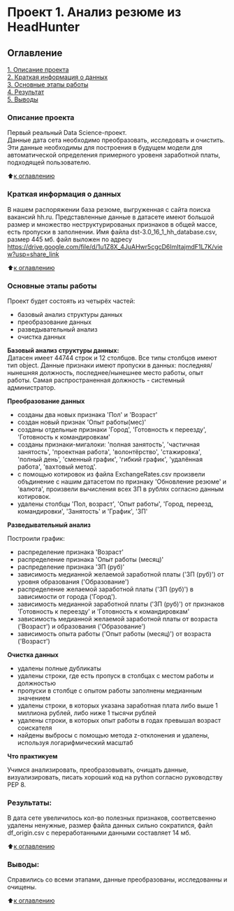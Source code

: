 # Проект 1. Анализ резюме из HeadHunter


## Оглавление  
[1. Описание проекта](README.md#Описание-проекта)  
[2. Краткая информация о данных](README.md#Краткая-информация-о-данных)  
[3. Основные этапы работы](README.md#Основные-этапы-работ)  
[4. Результат](README.md#Результат)    
[5. Выводы](README.md#Выводы) 


### Описание проекта

Первый реальный Data Science-проект.    
Данные дата сета необходимо преобразовать, исследовать и очистить. Эти данные необходимы для построения в будущем модели для автоматической определения примерного уровеня заработной платы, подходящей пользователю.

:arrow_up:[к оглавлению](README.md#Оглавление)

### Краткая информация о данных

В нашем распоряжении база резюме, выгруженная с сайта поиска вакансий hh.ru. Представленные данные в датасете имеют большой размер и множество неструктурированых признаков в общей массе, есть пропуски в заполнении. Имя файла dst-3.0_16_1_hh_database.csv, размер 445 мб. файл выложен по адресу https://drive.google.com/file/d/1u1Z8X_4JuAHwr5cgcD6ImItajmdF1L7K/view?usp=share_link
  
:arrow_up:[к оглавлению](README.md#Оглавление)

### Основные этапы работы  

Проект будет состоять из четырёх частей:
- базовый анализ структуры данных
- преобразование данных
- разведывательный анализ
- очистка данных

**Базовый анализ структуры данных:**  
Датасен имеет 44744 строк  и 12 столбцов.
Все типы столбцов имеют тип object.
Данные признаки имеют пропуски в данных: последняя/нынешняя должность, последнее/нынешнее место работы, опыт работы.
Самая распространенная должность - системный администратор.

**Преобразование данных** 

- созданы два новых признака 'Пол' и 'Возраст'
- создан новый признак 'Опыт работы(мес)'    
- созданы отдельные признаки 'Город', 'Готовность к переезду', 'Готовность к командировкам'     
- созданы признаки-мигалоки: 'полная занятость', 'частичная занятость', 'проектная работа', 'волонтёрство', 'стажировка', 'полный день', 'сменный график', 'гибкий график', 'удалённая работа', 'вахтовый метод'.        
- с помощью котировок из файла ExchangeRates.csv произвели объдинение с нашим датасетом по признаку 'Обновление резюме' и 'валюта', произвели вычисления всех ЗП в рублях согласно данным котировок.     
- удалены столбцы 'Пол, возраст', 'Опыт работы', 'Город, переезд, командировки', 'Занятость' и 'График', 'ЗП'

**Разведывательный анализ** 

Построили график:
- распределение признака 'Возраст'
- распределение признака 'Опыт работы (месяц)'
- распределение признака 'ЗП (руб)'
- зависимость медианной желаемой заработной платы ('ЗП (руб)') от уровня образования ('Образование')
- распределение желаемой заработной платы ('ЗП (руб)') в зависимости от города ('Город').
- зависимость медианной заработной платы ('ЗП (руб)') от признаков 'Готовность к переезду' и 'Готовность к командировкам'
- зависимость медианной желаемой заработной платы от возраста ('Возраст') и образования ('Образование')
- зависимость опыта работы ('Опыт работы (месяц)') от возраста ('Возраст')

**Очистка данных** 

- удалены полные дубликаты
- удалены строки, где есть пропуск в столбцах с местом работы и должностью
- пропуски в столбце с опытом работы заполнены медианным значением
- удалены строки, в которых указана заработная плата либо выше 1 миллиона рублей, либо ниже 1 тысячи рублей
- удалены строки, в которых опыт работы в годах превышал возраст соискателя
- найдены выбросы с помощью метода z-отклонения и удалены, используя логарифмический масштаб

**Что практикуем**     

Учимся анализировать, преобразовывать, очищать данные, визуализировать,  писать хороший код на python согласно руководству PEP 8.



### Результаты:  
В дата сете увеличилось кол-во полезных признаков, соответсвенно удалены ненужные, размер файла данных сильно сократился, файл df_origin.csv с переработанными данными составляет 14 мб.

:arrow_up:[к оглавлению](README.md#Оглавление)


### Выводы:  
Справились со всеми этапами, данные преобразованы, исследованны и очищены. 

:arrow_up:[к оглавлению](README.md#Оглавление)

